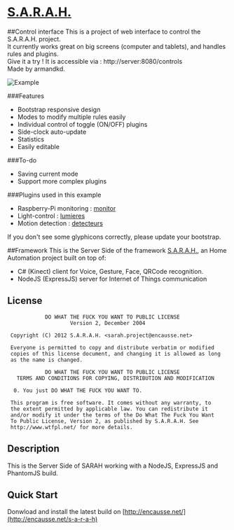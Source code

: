 # [S.A.R.A.H.](http://encausse.net/s-a-r-a-h)

##Control interface
This is a project of web interface to control the S.A.R.A.H. project.  
It currently works great on big screens (computer and tablets), and handles rules and plugins.  
Give it a try ! It is accessible via : http://server:8080/controls  
Made by armandkd.  

![Example](http://i.imgur.com/C96uDuC.png)

###Features
* Bootstrap responsive design
* Modes to modify multiple rules easily
* Individual control of toggle (ON/OFF) plugins
* Side-clock auto-update
* Statistics
* Easily editable

###To-do
* Saving current mode
* Support more complex plugins

###Plugins used in this example
* Raspberry-Pi monitoring : [monitor](https://github.com/armandkd/SARAH-Plugin-Monitor)
* Light-control : [lumieres](https://github.com/armandkd/SARAH-Plugin-Lumieres)
* Motion detection : [detecteurs](https://github.com/armandkd/SARAH-Plugin-Detecteurs)

If you don't see some glyphicons correctly, please update your bootstrap.  

##Framework
This is the Server Side of the framework [S.A.R.A.H.](http://encausse.net/s-a-r-a-h), an Home Automation project built 
on top of:
* C# (Kinect) client for Voice, Gesture, Face, QRCode recognition. 
* NodeJS (ExpressJS) server for Internet of Things communication

## License

```
            DO WHAT THE FUCK YOU WANT TO PUBLIC LICENSE
                    Version 2, December 2004

 Copyright (C) 2012 S.A.R.A.H. <sarah.project@encausse.net>

 Everyone is permitted to copy and distribute verbatim or modified
 copies of this license document, and changing it is allowed as long
 as the name is changed.

            DO WHAT THE FUCK YOU WANT TO PUBLIC LICENSE
   TERMS AND CONDITIONS FOR COPYING, DISTRIBUTION AND MODIFICATION

  0. You just DO WHAT THE FUCK YOU WANT TO.
```

```
 This program is free software. It comes without any warranty, to
 the extent permitted by applicable law. You can redistribute it
 and/or modify it under the terms of the Do What The Fuck You Want
 To Public License, Version 2, as published by S.A.R.A.H. See
 http://www.wtfpl.net/ for more details.
```


## Description

This is the Server Side of SARAH working with a NodeJS, ExpressJS and PhantomJS build. 


## Quick Start

Donwload and install the latest build on [http://encausse.net/](http://encausse.net/s-a-r-a-h)
   
